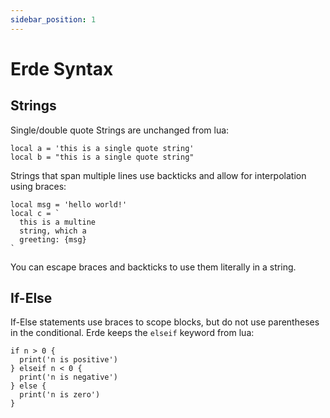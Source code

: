 ```yaml
---
sidebar_position: 1
---
```


# Erde Syntax

## Strings

Single/double quote Strings are unchanged from lua:

```erde
local a = 'this is a single quote string'
local b = "this is a single quote string"
```

Strings that span multiple lines use backticks and allow for interpolation
using braces:

```erde
local msg = 'hello world!'
local c = `
  this is a multine
  string, which a
  greeting: {msg}
`
```

You can escape braces and backticks to use them literally in a string.

## If-Else

If-Else statements use braces to scope blocks, but do not use parentheses in
the conditional. Erde keeps the `elseif` keyword from lua:

```erde
if n > 0 {
  print('n is positive')
} elseif n < 0 {
  print('n is negative')
} else {
  print('n is zero')
}
```
